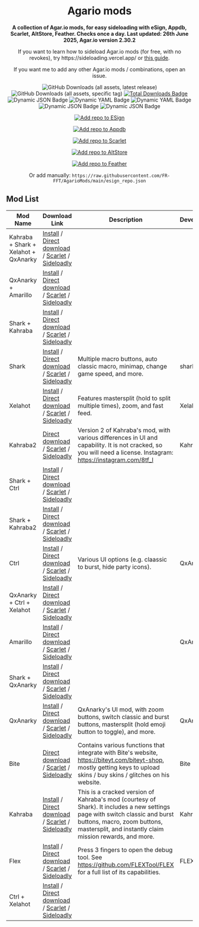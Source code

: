 <!-- README.md is generated via README_template.md. Do not modify README.md manually. -->
<h1 align="center">Agario mods</h1>

<p align="center"><strong>A collection of Agar.io mods, for easy sideloading with eSign, Appdb, Scarlet, AltStore, Feather. Checks once a day. Last updated: 26th June 2025, Agar.io version 2.30.2</strong></p>
<p align="center">If you want to learn how to sideload Agar.io mods (for free, with no revokes), try https://sideloading.vercel.app/ or <a href="https://docs.google.com/document/d/1QseJR-ZTGJO0q99l9eh1-wsR-tldtbsM6rbsti08EDQ/edit?pli=1&tab=t.0">this guide</a>.</p>
<p align="center">If you want me to add any other Agar.io mods / combinations, open an issue.</p>

<p align="center">
    <img alt="GitHub Downloads (all assets, latest release)" src="https://img.shields.io/github/downloads/FR-FFT/AgarioMods/latest/total">
    <img alt="GitHub Downloads (all assets, specific tag)" src="https://img.shields.io/github/downloads/FR-FFT/AgarioMods/signed-ipas-beta/total?label=Direct%20installs">
    <a href="https://github.com/FR-FFT/AgarioMods/releases"><img src="https://img.shields.io/github/downloads/FR-FFT/AgarioMods/total?color=%23007BFF&label=Total%20Downloads" alt="Total Downloads Badge"></a>
    <img alt="Dynamic JSON Badge" src="https://img.shields.io/badge/dynamic/json?url=https%3A%2F%2Fitunes.apple.com%2Flookup%3Fid%3D995999703%26country%3Dus%26ia%3Dweb&query=%24.results.0.version&label=Agar.io%20version">
    <img alt="Dynamic YAML Badge" src="https://img.shields.io/badge/dynamic/yaml?url=https%3A%2F%2Fgithub.com%2FFR-FFT%2FAgarioMods%2Fraw%2Frefs%2Fheads%2Fmain%2Fversion.txt&query=%24&label=Mods%20version">
    <img alt="Dynamic YAML Badge" src="https://img.shields.io/badge/dynamic/yaml?url=https%3A%2F%2Fgithub.com%2FFR-FFT%2FAgarioMods%2Fraw%2Frefs%2Fheads%2Fmain%2Flast_updated.txt&query=%24&label=Updated">
    <img alt="Dynamic JSON Badge" src="https://img.shields.io/badge/dynamic/json?url=https%3A%2F%2Fraw.githubusercontent.com%2FFR-FFT%2FAgarioMods%2Frefs%2Fheads%2Fmain%2Fcertificate_status.json&query=%24.revoked&label=Revoked">
    <img alt="Dynamic JSON Badge" src="https://img.shields.io/badge/dynamic/json?url=https%3A%2F%2Fraw.githubusercontent.com%2FFR-FFT%2FAgarioMods%2Frefs%2Fheads%2Fmain%2Fcertificate_status.json&query=%24.last_checked_tag&label=Certificate">
</p>

<p align="center">
    <a href="https://fwuf.in/#/esign://addsource?url=https://raw.githubusercontent.com/FR-FFT/AgarioMods/main/esign_repo.json">
    <img src="https://img.shields.io/badge/Add%20repo%20to%20ESign-%20blue?style=for-the-badge&color=1e90ff" alt="Add repo to ESign">
  </a>
</p>

<p align="center">
    <a href="https://appdb.to/repos/import?url=https://raw.githubusercontent.com/FR-FFT/AgarioMods/main/esign_repo.json">
    <img src="https://img.shields.io/badge/Add%20repo%20to%20Appdb-%20blue?style=for-the-badge&color=0048ba" alt="Add repo to Appdb">
  </a>
</p>

<p align="center">
    <a href="https://fwuf.in/#/scarlet://repo=https://raw.githubusercontent.com/FR-FFT/AgarioMods/main/scarlet_repo.json">
    <img src="https://img.shields.io/badge/Add%20repo%20to%20Scarlet-%20red?style=for-the-badge&color=ff0000" alt="Add repo to Scarlet">
  </a>
</p>

<p align="center">
    <a href="https://fwuf.in/#/altstore://source?url=https://raw.githubusercontent.com/FR-FFT/AgarioMods/main/esign_repo.json">
    <img src="https://img.shields.io/badge/Add%20repo%20to%20AltStore-%202E7E85?style=for-the-badge&color=2E7E85" alt="Add repo to AltStore">
  </a>
</p>

<p align="center">
    <a href="https://fwuf.in/#/feather://source/https://raw.githubusercontent.com/FR-FFT/AgarioMods/main/esign_repo.json">
    <img src="https://img.shields.io/badge/Add%20repo%20to%20Feather-%20blue?style=for-the-badge&color=808BF8" alt="Add repo to Feather">
  </a>
<p align="center">
    Or add manually: <code>https://raw.githubusercontent.com/FR-FFT/AgarioMods/main/esign_repo.json</code>
</p>


<!-- <p align="center">
    <a href="https://fwuf.in/#/sideloadly:https://github.com/FR-FFT/AgarioMods/releases/download/2.30.2/AgarMod_2.30.2.ipa">
    <img src="https://img.shields.io/badge/Sideload%20with%20Sideloadly-%2016CDC4?style=for-the-badge&color=16CDC4" alt="Sideload with Sideloadly">
  </a>
</p> -->

## Mod List

| Mod Name | Download Link | Description | Developer |
|----------|---------------|-------------|-----------|
| Kahraba + Shark + Xelahot + QxAnarky | [Install](https://fwuf.in/#/itms-services://?action=download-manifest&url=https://ipa.s0n1c.ca/15917855-248e-4da8-9d88-73a8fc707d89/manifest.plist) / [Direct download](https://github.com/FR-FFT/AgarioMods/releases/download/shark-v1.7.6/Kahraba.+.Shark.+.Xelahot.+.QxAnarky.ipa) / [Scarlet](https://fwuf.in/#/scarlet://install=https://github.com/FR-FFT/AgarioMods/releases/download/shark-v1.7.6/Kahraba.%2B.Shark.%2B.Xelahot.%2B.QxAnarky.ipa) / [Sideloadly](https://fwuf.in/#/sideloadly:https://github.com/FR-FFT/AgarioMods/releases/download/shark-v1.7.6/Kahraba.%2B.Shark.%2B.Xelahot.%2B.QxAnarky.ipa) |  |  |
| QxAnarky + Amarillo | [Install](https://fwuf.in/#/itms-services://?action=download-manifest&url=https://ipa.s0n1c.ca/0e1018bb-fae4-4d6a-aa24-6b41830f8f3b/manifest.plist) / [Direct download](https://github.com/FR-FFT/AgarioMods/releases/download/shark-v1.7.6/QxAnarky.+.Amarillo.ipa) / [Scarlet](https://fwuf.in/#/scarlet://install=https://github.com/FR-FFT/AgarioMods/releases/download/shark-v1.7.6/QxAnarky.%2B.Amarillo.ipa) / [Sideloadly](https://fwuf.in/#/sideloadly:https://github.com/FR-FFT/AgarioMods/releases/download/shark-v1.7.6/QxAnarky.%2B.Amarillo.ipa) |  |  |
| Shark + Kahraba | [Install](https://fwuf.in/#/itms-services://?action=download-manifest&url=https://ipa.s0n1c.ca/e6576739-65ce-48e6-bf89-7fbc4250c55f/manifest.plist) / [Direct download](https://github.com/FR-FFT/AgarioMods/releases/download/shark-v1.7.6/Shark.+.Kahraba.ipa) / [Scarlet](https://fwuf.in/#/scarlet://install=https://github.com/FR-FFT/AgarioMods/releases/download/shark-v1.7.6/Shark.%2B.Kahraba.ipa) / [Sideloadly](https://fwuf.in/#/sideloadly:https://github.com/FR-FFT/AgarioMods/releases/download/shark-v1.7.6/Shark.%2B.Kahraba.ipa) |  |  |
| Shark | [Install](https://fwuf.in/#/itms-services://?action=download-manifest&url=https://ipa.s0n1c.ca/ff6351d6-5e77-4188-94c5-db8e3fac117b/manifest.plist) / [Direct download](https://github.com/FR-FFT/AgarioMods/releases/download/shark-v1.7.6/Shark.ipa) / [Scarlet](https://fwuf.in/#/scarlet://install=https://github.com/FR-FFT/AgarioMods/releases/download/shark-v1.7.6/Shark.ipa) / [Sideloadly](https://fwuf.in/#/sideloadly:https://github.com/FR-FFT/AgarioMods/releases/download/shark-v1.7.6/Shark.ipa) | Multiple macro buttons, auto classic macro, minimap, change game speed, and more. | shark.ytb |
| Xelahot | [Install](https://fwuf.in/#/itms-services://?action=download-manifest&url=https://ipa.s0n1c.ca/0e8b1649-f93e-4673-ad77-27c41a92c21b/manifest.plist) / [Direct download](https://github.com/FR-FFT/AgarioMods/releases/download/shark-v1.7.6/Xelahot.ipa) / [Scarlet](https://fwuf.in/#/scarlet://install=https://github.com/FR-FFT/AgarioMods/releases/download/shark-v1.7.6/Xelahot.ipa) / [Sideloadly](https://fwuf.in/#/sideloadly:https://github.com/FR-FFT/AgarioMods/releases/download/shark-v1.7.6/Xelahot.ipa) | Features mastersplit (hold to split multiple times), zoom, and fast feed. | Xelahot |
| Kahraba2 | [Direct download](https://github.com/FR-FFT/AgarioMods/releases/download/shark-v1.7.6/Kahraba2.ipa) / [Scarlet](https://fwuf.in/#/scarlet://install=https://github.com/FR-FFT/AgarioMods/releases/download/shark-v1.7.6/Kahraba2.ipa) / [Sideloadly](https://fwuf.in/#/sideloadly:https://github.com/FR-FFT/AgarioMods/releases/download/shark-v1.7.6/Kahraba2.ipa) | Version 2 of Kahraba's mod, with various differences in UI and capability. It is not cracked, so you will need a license. Instagram: https://instagram.com/8tf_l | Kahraba |
| Shark + Ctrl | [Install](https://fwuf.in/#/itms-services://?action=download-manifest&url=https://ipa.s0n1c.ca/fe2676cd-bdf5-4c9f-8c35-365801c0db78/manifest.plist) / [Direct download](https://github.com/FR-FFT/AgarioMods/releases/download/shark-v1.7.6/Shark.+.Ctrl.ipa) / [Scarlet](https://fwuf.in/#/scarlet://install=https://github.com/FR-FFT/AgarioMods/releases/download/shark-v1.7.6/Shark.%2B.Ctrl.ipa) / [Sideloadly](https://fwuf.in/#/sideloadly:https://github.com/FR-FFT/AgarioMods/releases/download/shark-v1.7.6/Shark.%2B.Ctrl.ipa) |  |  |
| Shark + Kahraba2 | [Install](https://fwuf.in/#/itms-services://?action=download-manifest&url=https://ipa.s0n1c.ca/597f470e-dc0b-4cd4-8f13-2ee5837957a1/manifest.plist) / [Direct download](https://github.com/FR-FFT/AgarioMods/releases/download/shark-v1.7.6/Shark.+.Kahraba2.ipa) / [Scarlet](https://fwuf.in/#/scarlet://install=https://github.com/FR-FFT/AgarioMods/releases/download/shark-v1.7.6/Shark.%2B.Kahraba2.ipa) / [Sideloadly](https://fwuf.in/#/sideloadly:https://github.com/FR-FFT/AgarioMods/releases/download/shark-v1.7.6/Shark.%2B.Kahraba2.ipa) |  |  |
| Ctrl | [Install](https://fwuf.in/#/itms-services://?action=download-manifest&url=https://ipa.s0n1c.ca/2cc291a2-b774-4a5a-a683-14d2f42ed4ec/manifest.plist) / [Direct download](https://github.com/FR-FFT/AgarioMods/releases/download/shark-v1.7.6/Ctrl.ipa) / [Scarlet](https://fwuf.in/#/scarlet://install=https://github.com/FR-FFT/AgarioMods/releases/download/shark-v1.7.6/Ctrl.ipa) / [Sideloadly](https://fwuf.in/#/sideloadly:https://github.com/FR-FFT/AgarioMods/releases/download/shark-v1.7.6/Ctrl.ipa) | Various UI options (e.g. claassic to burst, hide party icons). | QxAnarky |
| QxAnarky + Ctrl + Xelahot | [Install](https://fwuf.in/#/itms-services://?action=download-manifest&url=https://ipa.s0n1c.ca/4aa396d3-018d-46a8-a958-3ea6c97bac8b/manifest.plist) / [Direct download](https://github.com/FR-FFT/AgarioMods/releases/download/shark-v1.7.6/QxAnarky.+.Ctrl.+.Xelahot.ipa) / [Scarlet](https://fwuf.in/#/scarlet://install=https://github.com/FR-FFT/AgarioMods/releases/download/shark-v1.7.6/QxAnarky.%2B.Ctrl.%2B.Xelahot.ipa) / [Sideloadly](https://fwuf.in/#/sideloadly:https://github.com/FR-FFT/AgarioMods/releases/download/shark-v1.7.6/QxAnarky.%2B.Ctrl.%2B.Xelahot.ipa) |  |  |
| Amarillo | [Install](https://fwuf.in/#/itms-services://?action=download-manifest&url=https://ipa.s0n1c.ca/cc8941dd-d297-4969-85bd-6ce345ce6b0c/manifest.plist) / [Direct download](https://github.com/FR-FFT/AgarioMods/releases/download/shark-v1.7.6/Amarillo.ipa) / [Scarlet](https://fwuf.in/#/scarlet://install=https://github.com/FR-FFT/AgarioMods/releases/download/shark-v1.7.6/Amarillo.ipa) / [Sideloadly](https://fwuf.in/#/sideloadly:https://github.com/FR-FFT/AgarioMods/releases/download/shark-v1.7.6/Amarillo.ipa) |  | QxAngel |
| Shark + QxAnarky | [Install](https://fwuf.in/#/itms-services://?action=download-manifest&url=https://ipa.s0n1c.ca/29c73cb7-af5a-420c-a153-096674089040/manifest.plist) / [Direct download](https://github.com/FR-FFT/AgarioMods/releases/download/shark-v1.7.6/Shark.+.QxAnarky.ipa) / [Scarlet](https://fwuf.in/#/scarlet://install=https://github.com/FR-FFT/AgarioMods/releases/download/shark-v1.7.6/Shark.%2B.QxAnarky.ipa) / [Sideloadly](https://fwuf.in/#/sideloadly:https://github.com/FR-FFT/AgarioMods/releases/download/shark-v1.7.6/Shark.%2B.QxAnarky.ipa) |  |  |
| QxAnarky | [Install](https://fwuf.in/#/itms-services://?action=download-manifest&url=https://ipa.s0n1c.ca/e8e68bea-5fbc-4ace-8550-5a820116be5f/manifest.plist) / [Direct download](https://github.com/FR-FFT/AgarioMods/releases/download/shark-v1.7.6/QxAnarky.ipa) / [Scarlet](https://fwuf.in/#/scarlet://install=https://github.com/FR-FFT/AgarioMods/releases/download/shark-v1.7.6/QxAnarky.ipa) / [Sideloadly](https://fwuf.in/#/sideloadly:https://github.com/FR-FFT/AgarioMods/releases/download/shark-v1.7.6/QxAnarky.ipa) | QxAnarky's UI mod, with zoom buttons, switch classic and burst buttons, mastersplit (hold emoji button to toggle), and more. | QxAnarky |
| Bite | [Direct download](https://github.com/FR-FFT/AgarioMods/releases/download/shark-v1.7.6/Bite.ipa) / [Scarlet](https://fwuf.in/#/scarlet://install=https://github.com/FR-FFT/AgarioMods/releases/download/shark-v1.7.6/Bite.ipa) / [Sideloadly](https://fwuf.in/#/sideloadly:https://github.com/FR-FFT/AgarioMods/releases/download/shark-v1.7.6/Bite.ipa) | Contains various functions that integrate with Bite's website, https://biteyt.com/biteyt-shop, mostly getting keys to upload skins / buy skins / glitches on his website. | Bite |
| Kahraba | [Install](https://fwuf.in/#/itms-services://?action=download-manifest&url=https://ipa.s0n1c.ca/22784012-3d05-4291-a4a1-2ac54c4993f8/manifest.plist) / [Direct download](https://github.com/FR-FFT/AgarioMods/releases/download/shark-v1.7.6/Kahraba.ipa) / [Scarlet](https://fwuf.in/#/scarlet://install=https://github.com/FR-FFT/AgarioMods/releases/download/shark-v1.7.6/Kahraba.ipa) / [Sideloadly](https://fwuf.in/#/sideloadly:https://github.com/FR-FFT/AgarioMods/releases/download/shark-v1.7.6/Kahraba.ipa) | This is a cracked version of Kahraba's mod (courtesy of Shark). It includes a new settings page with switch classic and burst buttons, macro, zoom buttons, mastersplit, and instantly claim mission rewards, and more. | Kahraba |
| Flex | [Install](https://fwuf.in/#/itms-services://?action=download-manifest&url=https://ipa.s0n1c.ca/775d514d-f2d3-45b4-aba8-5936bf108279/manifest.plist) / [Direct download](https://github.com/FR-FFT/AgarioMods/releases/download/shark-v1.7.6/Flex.ipa) / [Scarlet](https://fwuf.in/#/scarlet://install=https://github.com/FR-FFT/AgarioMods/releases/download/shark-v1.7.6/Flex.ipa) / [Sideloadly](https://fwuf.in/#/sideloadly:https://github.com/FR-FFT/AgarioMods/releases/download/shark-v1.7.6/Flex.ipa) | Press 3 fingers to open the debug tool. See https://github.com/FLEXTool/FLEX for a full list of its capabilities. | FLEXTool |
| Ctrl + Xelahot | [Install](https://fwuf.in/#/itms-services://?action=download-manifest&url=https://ipa.s0n1c.ca/9bd6ae0f-486d-4ec1-b61f-d7c145d4ab71/manifest.plist) / [Direct download](https://github.com/FR-FFT/AgarioMods/releases/download/shark-v1.7.6/Ctrl.+.Xelahot.ipa) / [Scarlet](https://fwuf.in/#/scarlet://install=https://github.com/FR-FFT/AgarioMods/releases/download/shark-v1.7.6/Ctrl.%2B.Xelahot.ipa) / [Sideloadly](https://fwuf.in/#/sideloadly:https://github.com/FR-FFT/AgarioMods/releases/download/shark-v1.7.6/Ctrl.%2B.Xelahot.ipa) |  |  |
